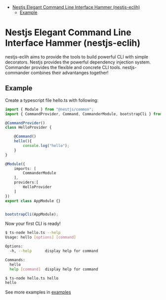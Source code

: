 - [Nestjs Elegant Command Line Interface Hammer (nestjs-eclih)](#nestjs-elegant-command-line-interface-hammer-nestjs-eclih)
  - [Example](#example)

# Nestjs Elegant Command Line Interface Hammer (nestjs-eclih)
nestjs-eclih aims to provide the tools to build powerful CLI with simple decorators.
Nestjs provides the powerful dependency injection system. Commander provides the flexible and concrete CLI tools. nestjs-commander combines their advantanges together!

## Example

Create a typescript file hello.ts with following:
```ts
import { Module } from "@nestjs/common";
import { CommandProvider, Command, CommanderModule, bootstrapCli } from "nestjs-eclih";

@CommandProvider()
class HelloProvider {

    @Command()
    hello(){
        console.log("hello");
    }
}

@Module({
    imports: [
        CommanderModule
    ],
    providers:[
        HelloProvider
    ]
})
export class AppModule {}


bootstrapCli(AppModule);
```

Now your first CLI is ready!

```bash
$ ts-node hello.ts --help
Usage: hello [options] [command]

Options:
  -h, --help      display help for command

Commands:
  hello
  help [command]  display help for command

$ ts-node hello.ts hello
hello
```

See more examples in [examples](./examples)